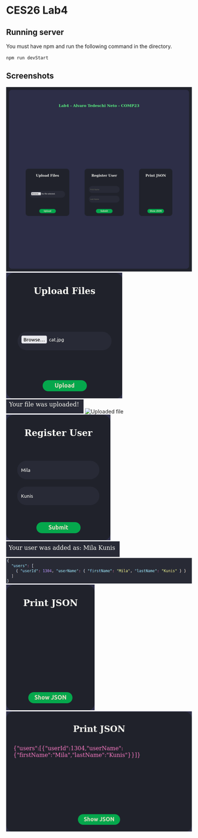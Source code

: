 # CES26 Lab4

## Running server

You must have npm and run the following command in the directory. <br/>

    npm run devStart

## Screenshots

![Static page](/lab4/screenshots/static_page.png?raw=true 'Static page')
![Upload file](/lab4/screenshots/upload_file.png?raw=true 'Upload file')
![Upload file response](/lab4/screenshots/upload_file_response.png?raw=true 'Upload file response')
![Uploaded file](/lab4/screenshots/uploaded_file?raw=true 'Uploaded file')
![Register user](/lab4/screenshots/register_user.png?raw=true 'Register user')
![Register user response](/lab4/screenshots/register_user_response.png?raw=true 'Register user response')
![Registered user](/lab4/screenshots/registered_user.png?raw=true 'Registered user')
![Print json](/lab4/screenshots/print_json.png?raw=true 'Print json')
![Printed json](/lab4/screenshots/printed_json.png?raw=true 'Printed json')
